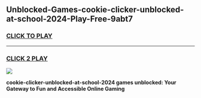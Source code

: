 
## Unblocked-Games-cookie-clicker-unblocked-at-school-2024-Play-Free-9abt7
<h3>
<a href="https://premium76.site?title=cookie-clicker-unblocked-at-school-2024&ref=23A">CLICK TO PLAY</a></h3>
<hr>

<h3>
<a href="https://premium76.site?title=cookie-clicker-unblocked-at-school-2024&ref=23A">CLICK 2 PLAY</a>
  
</h3>

<a href="https://premium76.site?title=cookie-clicker-unblocked-at-school-2024&ref=23A"><img src="https://clearcache.store/games.png"></a>


**cookie-clicker-unblocked-at-school-2024 games unblocked: Your Gateway to Fun and Accessible Online Gaming**
